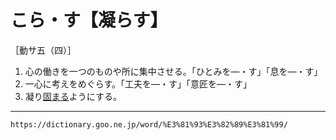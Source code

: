 # こら・す【凝らす】

［動サ五（四）］
1. 心の働きを一つのものや所に集中させる。「ひとみを―・す」「息を―・す」
2. 一心に考えをめぐらす。「工夫を―・す」「意匠を―・す」
3. 凝り[固まる](かたまる（固まる）)ようにする。

---
`https://dictionary.goo.ne.jp/word/%E3%81%93%E3%82%89%E3%81%99/`